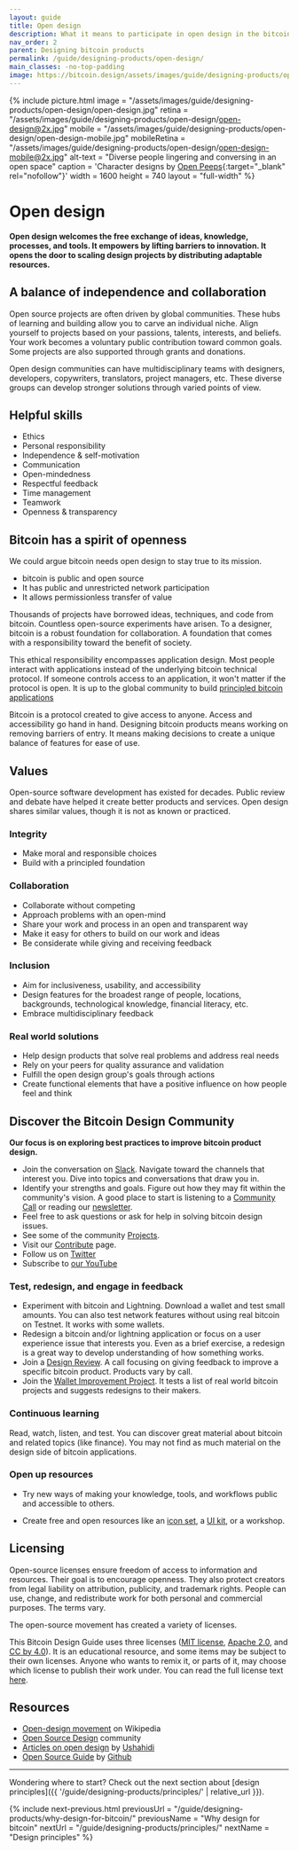 ```yaml
---
layout: guide
title: Open design
description: What it means to participate in open design in the bitcoin ecosystem.
nav_order: 2
parent: Designing bitcoin products
permalink: /guide/designing-products/open-design/
main_classes: -no-top-padding
image: https://bitcoin.design/assets/images/guide/designing-products/open-design/open-design-preview.jpg
---
```


<!--

Editor's notes

Explain what open design is
Why it is worthwhile
- Different way of design that leads to different results
- Individual independence
- Global collaboration
- Helpful skills
Levels
- Our own role in the "world"
- Publishing something for others to use
- Cross-project collaboration
- Project-specific collaboration
Examples in Bitcoin Design
- Guide
- Johns exploring CoinJoins with Wasabi and wider bitcoin audience (cross-project)
- Bosch working with Bitcoin Core GUI (project-specific)

Ideas
- Add quotes and stories from designers

Illustration sources

- https://www.figma.com/file/qzvCvqhSRx3Jq8aywaSjlr/Bitcoin-Design-Guide-Illustrations-CO?node-id=881%3A1051

-->

{% include picture.html
   image = "/assets/images/guide/designing-products/open-design/open-design.jpg"
   retina = "/assets/images/guide/designing-products/open-design/open-design@2x.jpg"
   mobile = "/assets/images/guide/designing-products/open-design/open-design-mobile.jpg"
   mobileRetina = "/assets/images/guide/designing-products/open-design/open-design-mobile@2x.jpg"
   alt-text = "Diverse people lingering and conversing in an open space"
   caption = 'Character designs by [Open Peeps](https://www.openpeeps.com/){:target="_blank" rel="nofollow"}'
   width = 1600
   height = 740
   layout = "full-width"
%}

# Open design

**Open design welcomes the free exchange of ideas, knowledge, processes, and tools. It empowers by lifting barriers to innovation. It opens the door to scaling design projects by distributing adaptable resources.**

## A balance of independence and collaboration

Open source projects are often driven by global communities. These hubs of learning and building allow you to carve an individual niche. Align yourself to projects based on your passions, talents, interests, and beliefs. Your work becomes a voluntary public contribution toward common goals. Some projects are also supported through grants and donations.

Open design communities can have multidisciplinary teams with designers, developers, copywriters, translators, project managers, etc. These diverse groups can develop stronger solutions through varied points of view.

## Helpful skills

- Ethics
- Personal responsibility
- Independence & self-motivation
- Communication
- Open-mindedness
- Respectful feedback
- Time management
- Teamwork
- Openness & transparency

## Bitcoin has a spirit of openness

We could argue bitcoin needs open design to stay true to its mission.

* bitcoin is public and open source
* It has public and unrestricted network participation
* It allows permissionless transfer of value

Thousands of projects have borrowed ideas, techniques, and code from bitcoin. Countless open-source experiments have arisen. To a designer, bitcoin is a robust foundation for collaboration. A foundation that comes with a responsibility toward the benefit of society.

This ethical responsibility encompasses application design. Most people interact with applications instead of the underlying bitcoin technical protocol. If someone controls access to an application, it won't matter if the protocol is open. It is up to the global community to build [principled bitcoin applications](/guide/designing-products/principles/)

Bitcoin is a protocol created to give access to anyone. Access and accessibility go hand in hand. Designing bitcoin products means working on removing barriers of entry. It means making decisions to create a unique
balance of features for ease of use.

## Values

Open-source software development has existed for decades. Public review and debate have helped it create better products and services. Open design shares similar values, though it is not as known or practiced.

### Integrity

- Make moral and responsible choices
- Build with a principled foundation

### Collaboration

- Collaborate without competing
- Approach problems with an open-mind
- Share your work and process in an open and transparent way
- Make it easy for others to build on our work and ideas
- Be considerate while giving and receiving feedback

### Inclusion

- Aim for inclusiveness, usability, and accessibility
- Design features for the broadest range of people, locations, backgrounds, technological knowledge, financial literacy, etc.
- Embrace multidisciplinary feedback

### Real world solutions

- Help design products that solve real problems and address real needs
- Rely on your peers for quality assurance and validation
- Fulfill the open design group's goals through actions
- Create functional elements that have a positive influence on how people feel and think

## Discover the Bitcoin Design Community

**Our focus is on exploring best practices to improve bitcoin product design.**

- Join the conversation on [Slack]({{site.slack_invite_url}}). Navigate toward the channels that interest you. Dive into topics and conversations that draw you in.
- Identify your strengths and goals. Figure out how they may fit within the community's vision. A good place to start is listening to a [Community Call](https://github.com/BitcoinDesign/Meta/issues?q=is%3Aissue+is%3Aopen+Community+Call) or reading our [newsletter](https://bitcoindesign.substack.com/).
- Feel free to ask questions or ask for help in solving bitcoin design issues.
- See some of the community [Projects](https://bitcoin.design/projects/).
- Visit our [Contribute](https://bitcoin.design/contribute/) page.
- Follow us on [Twitter](https://twitter.com/bitcoin_design)
- Subscribe to [our YouTube](https://www.youtube.com/c/BitcoinDesign)

### Test, redesign, and engage in feedback

- Experiment with bitcoin and Lightning. Download a wallet and test small amounts. You can also test network features without using real bitcoin on Testnet. It works with some wallets.
- Redesign a bitcoin and/or lightning application or focus on a user experience issue that interests you. Even as a brief exercise, a redesign is a great way to develop understanding of how something works.
- Join a [Design Review](https://github.com/BitcoinDesign/Meta/issues?q=is%3Aissue+is%3Aopen+Design+Review+Call+). A call focusing on giving feedback to improve a specific bitcoin product. Products vary by call.
- Join the [Wallet Improvement Project](https://github.com/BitcoinDesign/Guide/issues/493). It tests a list of real world bitcoin projects and suggests redesigns to their makers.

### Continuous learning

Read, watch, listen, and test. You can discover great material about bitcoin and related topics (like finance). You may not find as much material on the design side of bitcoin applications.

### Open up resources

- Try new ways of making your knowledge, tools, and workflows public and accessible to others.

- Create free and open resources like an [icon set](https://bitcoinicons.com/), a [UI kit](https://www.bitcoinuikit.com/), or a workshop.

## Licensing

Open-source licenses ensure freedom of access to information and resources. Their goal is to encourage openness. They also protect creators from legal liability on attribution, publicity, and trademark rights. People can use, change, and redistribute work for both personal and commercial purposes. The terms vary.

The open-source movement has created a variety of licenses.

This Bitcoin Design Guide uses three licenses ([MIT license]({{site.github_repository_url}}blob/master/LICENSE-MIT), [Apache 2.0]({{site.github_repository_url}}blob/master/LICENSE-APACHE), and [CC by 4.0]({{site.github_repository_url}}blob/master/LICENSE-CC-BY)). It is an educational resource, and some items may be subject to their own licenses. Anyone who wants to remix it, or parts of it, may choose which license to publish their work under. You can read the full license text [here]({{site.github_repository_url}}blob/master/LICENSE).

## Resources

- [Open-design movement](https://en.wikipedia.org/wiki/Open-design_movement) on Wikipedia
- [Open Source Design](https://opensourcedesign.net/) community
- [Articles on open design](https://opendesign.ushahidi.com/open-design-articles/) by [Ushahidi](https://www.ushahidi.com/)
- [Open Source Guide](https://opensource.guide/) by [Github](https://github.com/)

---

Wondering where to start? Check out the next section about [design principles]({{ '/guide/designing-products/principles/' | relative_url }}).

{% include next-previous.html
   previousUrl = "/guide/designing-products/why-design-for-bitcoin/"
   previousName = "Why design for bitcoin"
   nextUrl = "/guide/designing-products/principles/"
   nextName = "Design principles"
%}
